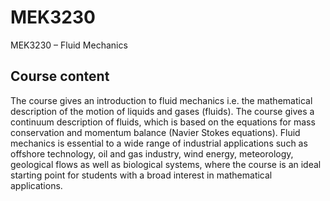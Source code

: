 # MEK3230
MEK3230 – Fluid Mechanics

## Course content
The course gives an introduction to fluid mechanics i.e. the mathematical description of the motion of liquids and gases (fluids). The course gives a continuum description of fluids, which is based on the equations for mass conservation and momentum balance (Navier Stokes equations). Fluid mechanics is essential to a wide range of industrial applications such as offshore technology, oil and gas industry, wind energy, meteorology, geological flows as well as biological systems, where the course is an ideal starting point for students with a broad interest in mathematical applications.
